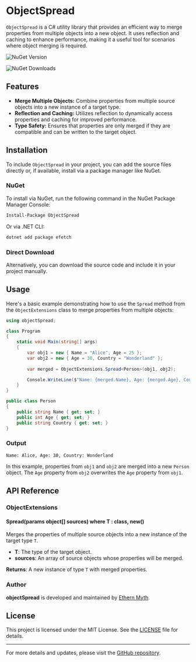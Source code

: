 # ObjectSpread

`ObjectSpread` is a C# utility library that provides an efficient way to merge properties from multiple objects into a new object. It uses reflection and caching to enhance performance, making it a useful tool for scenarios where object merging is required.

![NuGet Version](https://img.shields.io/nuget/v/objectSpread)

![NuGet Downloads](https://img.shields.io/nuget/dt/objectSpread)

## Features

- **Merge Multiple Objects:** Combine properties from multiple source objects into a new instance of a target type.
- **Reflection and Caching:** Utilizes reflection to dynamically access properties and caching for improved performance.
- **Type Safety:** Ensures that properties are only merged if they are compatible and can be written to the target object.

## Installation

To include `ObjectSpread` in your project, you can add the source files directly or, if available, install via a package manager like NuGet.

### NuGet

To install via NuGet, run the following command in the NuGet Package Manager Console:

```bash
Install-Package ObjectSpread
```

Or via .NET CLI:

```bash
dotnet add package efetch
```

### Direct Download

Alternatively, you can download the source code and include it in your project manually.

## Usage

Here's a basic example demonstrating how to use the `Spread` method from the `ObjectExtensions` class to merge properties from multiple objects:

```csharp
using objectSpread;

class Program
{
    static void Main(string[] args)
    {
        var obj1 = new { Name = "Alice", Age = 25 };
        var obj2 = new { Age = 30, Country = "Wonderland" };
        
        var merged = ObjectExtensions.Spread<Person>(obj1, obj2);

        Console.WriteLine($"Name: {merged.Name}, Age: {merged.Age}, Country: {merged.Country}");
    }
}

public class Person
{
    public string Name { get; set; }
    public int Age { get; set; }
    public string Country { get; set; }
}
```

### Output

```
Name: Alice, Age: 30, Country: Wonderland
```

In this example, properties from `obj1` and `obj2` are merged into a new `Person` object. The `Age` property from `obj2` overwrites the `Age` property from `obj1`.

## API Reference

### ObjectExtensions

#### Spread<T>(params object[] sources) where T : class, new()

Merges the properties of multiple source objects into a new instance of the target type `T`.

- **T**: The type of the target object.
- **sources**: An array of source objects whose properties will be merged.

**Returns**: A new instance of type `T` with merged properties.

### Author

**objectSpread** is developed and maintained by [Ethern Myth](https://github.com/Ethern-Myth).


## License

This project is licensed under the MIT License. See the [LICENSE](LICENSE) file for details.

---

For more details and updates, please visit the [GitHub repository](https://github.com/Ethern-Myth/objectSpread).